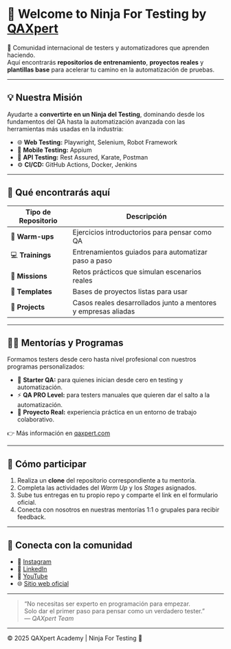 # 🥷 Welcome to **Ninja For Testing** by [QAXpert](https://qaxpert.com)

🚀 Comunidad internacional de testers y automatizadores que aprenden haciendo.  
Aquí encontrarás **repositorios de entrenamiento**, **proyectos reales** y **plantillas base** para acelerar tu camino en la automatización de pruebas.

---

## 💡 Nuestra Misión
Ayudarte a **convertirte en un Ninja del Testing**, dominando desde los fundamentos del QA hasta la automatización avanzada con las herramientas más usadas en la industria:

- 🌐 **Web Testing:** Playwright, Selenium, Robot Framework  
- 📱 **Mobile Testing:** Appium  
- 🔌 **API Testing:** Rest Assured, Karate, Postman  
- ⚙️ **CI/CD:** GitHub Actions, Docker, Jenkins  

---

## 🧭 Qué encontrarás aquí
| Tipo de Repositorio | Descripción |
|----------------------|-------------|
| 🧩 **Warm-ups** | Ejercicios introductorios para pensar como QA |
| 💻 **Trainings** | Entrenamientos guiados para automatizar paso a paso |
| 🧠 **Missions** | Retos prácticos que simulan escenarios reales |
| 🧾 **Templates** | Bases de proyectos listas para usar |
| 🚀 **Projects** | Casos reales desarrollados junto a mentores y empresas aliadas |

---

## 🧑‍🏫 Mentorías y Programas
Formamos testers desde cero hasta nivel profesional con nuestros programas personalizados:

- 🎯 **Starter QA:** para quienes inician desde cero en testing y automatización.  
- ⚡ **QA PRO Level:** para testers manuales que quieren dar el salto a la automatización.  
- 🧱 **Proyecto Real:** experiencia práctica en un entorno de trabajo colaborativo.  

👉 Más información en [qaxpert.com](https://qaxpert.com)

---

## 🤝 Cómo participar
1. Realiza un **clone** del repositorio correspondiente a tu mentoría.  
2. Completa las actividades del *Warm Up* y los *Stages* asignados.  
3. Sube tus entregas en tu propio repo y comparte el link en el formulario oficial.  
4. Conecta con nosotros en nuestras mentorías 1:1 o grupales para recibir feedback.  

---

## 🧩 Conecta con la comunidad
- 💬 [Instagram](https://instagram.com/qaxpert)
- 💼 [LinkedIn](https://linkedin.com/company/qaxpert)
- 🧠 [YouTube](https://youtube.com/@qaxpert)
- 🌐 [Sitio web oficial](https://qaxpert.com)

---

> “No necesitas ser experto en programación para empezar.  
> Solo dar el primer paso para pensar como un verdadero tester.”  
> — *QAXpert Team*

---

© 2025 QAXpert Academy | Ninja For Testing 🥷
